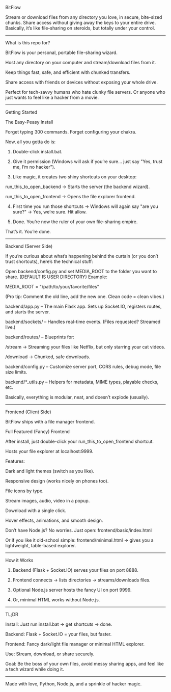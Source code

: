 BitFlow

Stream or download files from any directory you love, in secure, bite-sized chunks.
Share access without giving away the keys to your entire drive.
Basically, it’s like file-sharing on steroids, but totally under your control.


---

What is this repo for?

BitFlow is your personal, portable file-sharing wizard.

Host any directory on your computer and stream/download files from it.

Keep things fast, safe, and efficient with chunked transfers.

Share access with friends or devices without exposing your whole drive.


Perfect for tech-savvy humans who hate clunky file servers. Or anyone who just wants to feel like a hacker from a movie.


---

Getting Started

The Easy-Peasy Install

Forget typing 300 commands. Forget configuring your chakra.

Now, all you gotta do is:

1. Double-click install.bat.


2. Give it permission (Windows will ask if you’re sure… just say "Yes, trust me, I’m no hacker").


3. Like magic, it creates two shiny shortcuts on your desktop:

run_this_to_open_backend → Starts the server (the backend wizard).

run_this_to_open_frontend → Opens the file explorer frontend.



4. First time you run those shortcuts → Windows will again say "are you sure?" → Yes, we’re sure. Hit allow.


5. Done. You’re now the ruler of your own file-sharing empire.



That’s it. You’re done.


---

Backend (Server Side)

If you’re curious about what’s happening behind the curtain (or you don’t trust shortcuts), here’s the technical stuff:

Open backend/config.py and set MEDIA_ROOT to the folder you want to share. (DEFAULT IS USER DIRECTORY)
Example:

MEDIA_ROOT = "/path/to/your/favorite/files"

(Pro tip: Comment the old line, add the new one. Clean code = clean vibes.)

backend/app.py – The main Flask app. Sets up Socket.IO, registers routes, and starts the server.

backend/sockets/ – Handles real-time events. (Files requested? Streamed live.)

backend/routes/ – Blueprints for:

/stream → Streaming your files like Netflix, but only starring your cat videos.

/download → Chunked, safe downloads.


backend/config.py – Customize server port, CORS rules, debug mode, file size limits.

backend/*_utils.py – Helpers for metadata, MIME types, playable checks, etc.


Basically, everything is modular, neat, and doesn’t explode (usually).


---

Frontend (Client Side)

BitFlow ships with a file manager frontend.

Full Featured (Fancy) Frontend

After install, just double-click your run_this_to_open_frontend shortcut.

Hosts your file explorer at localhost:9999.

Features:

Dark and light themes (switch as you like).

Responsive design (works nicely on phones too).

File icons by type.

Stream images, audio, video in a popup.

Download with a single click.

Hover effects, animations, and smooth design.



Don’t have Node.js? No worries. Just open:
frontend/basic/index.html

Or if you like it old-school simple:
frontend/minimal.html → gives you a lightweight, table-based explorer.


---

How it Works

1. Backend (Flask + Socket.IO) serves your files on port 8888.


2. Frontend connects → lists directories → streams/downloads files.


3. Optional Node.js server hosts the fancy UI on port 9999.


4. Or, minimal HTML works without Node.js.




---

TL;DR

Install: Just run install.bat → get shortcuts → done.

Backend: Flask + Socket.IO = your files, but faster.

Frontend: Fancy dark/light file manager or minimal HTML explorer.

Use: Stream, download, or share securely.

Goal: Be the boss of your own files, avoid messy sharing apps, and feel like a tech wizard while doing it.



---

Made with love, Python, Node.js, and a sprinkle of hacker magic.

